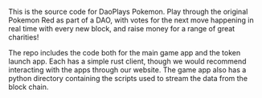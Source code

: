 This is the source code for DaoPlays Pokemon.  Play through the original Pokemon Red as part of a DAO, with votes for the next move happening in real time with every new block, and raise money for a range of great charities!

The repo includes the code both for the main game app and the token launch app.  Each has a simple rust client, though we would recommend interacting with the apps through our website.  The game app also has a python directory containing the scripts used to stream the data from the block chain.

